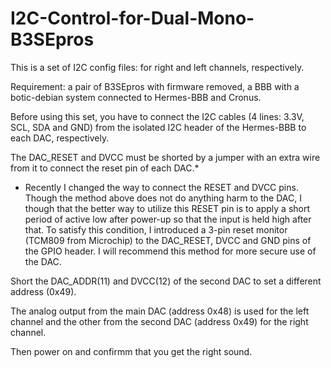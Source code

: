 # I2C-Control-for-Dual-Mono-B3SEpros

This is a set of I2C config files: for right and left channels, respectively.

Requirement: a pair of B3SEpros with firmware removed, a BBB with a botic-debian system connected to Hermes-BBB and Cronus.

Before using this set, you have to connect the I2C cables (4 lines: 3.3V, SCL, SDA and GND) from the isolated I2C header of the Hermes-BBB to each DAC, respectively.

The DAC_RESET and DVCC must be shorted by a jumper with an extra wire from it to connect the reset pin of each DAC.*

* Recently I changed the way to connect the RESET and DVCC pins. Though the method above does not do anything harm to the DAC, I though that the better way to utilize this RESET pin is to apply a short period of active low after power-up so that the input is held high after that. To satisfy this condition, I introduced a 3-pin reset monitor (TCM809 from Microchip) to the DAC_RESET, DVCC and GND pins of the GPIO header. I will recommend this method for more secure use of the DAC.

Short the DAC_ADDR(11) and DVCC(12) of the second DAC to set a different address (0x49).

The analog output from the main DAC (address 0x48) is used for the left channel and the other from the second DAC (address 0x49) for the right channel.

Then power on and confirmm that you get the right sound.
